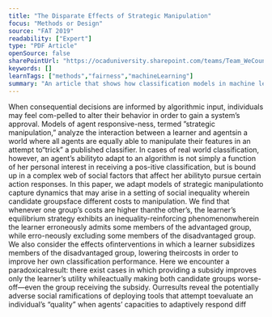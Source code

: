 ```yaml
---
title: "The Disparate Effects of Strategic Manipulation"
focus: "Methods or Design"
source: "FAT 2019"
readability: ["Expert"]
type: "PDF Article"
openSource: false
sharePointUrl: "https://ocaduniversity.sharepoint.com/teams/Team_WeCount/Shared%20Documents/Resources%20and%20Tools/Literature%20(curated)/The%20Disparate%20Effects%20of%20Strategic%20Manipulation.pdf"
keywords: []
learnTags: ["methods","fairness","machineLearning"]
summary: "An article that shows how classification models in machine learning can reinforce existing inequalities and how attempts to intervene in the learning model to correct this response can lead to further social adversity. "
---
```

When consequential decisions are informed by algorithmic input, individuals may feel com-pelled to alter their behavior in order to gain a system’s approval. Models of agent responsive-ness, termed ”strategic manipulation,” analyze the interaction between a learner and agentsin a world where all agents are equally able to manipulate their features in an attempt to“trick” a published classifier. In cases of real world classification, however, an agent’s abilityto adapt to an algorithm is not simply a function of her personal interest in receiving a pos-itive classification, but is bound up in a complex web of social factors that affect her abilityto pursue certain action responses. In this paper, we adapt models of strategic manipulationto capture dynamics that may arise in a setting of social inequality wherein candidate groupsface different costs to manipulation. We find that whenever one group’s costs are higher thanthe other’s, the learner’s equilibrium strategy exhibits an inequality-reinforcing phenomenonwherein the learner erroneously admits some members of the advantaged group, while erro-neously excluding some members of the disadvantaged group. We also consider the effects ofinterventions in which a learner subsidizes members of the disadvantaged group, lowering theircosts in order to improve her own classification performance. Here we encounter a paradoxicalresult: there exist cases in which providing a subsidy improves only the learner’s utility whileactually making both candidate groups worse-off—even the group receiving the subsidy. Ourresults reveal the potentially adverse social ramifications of deploying tools that attempt toevaluate an individual’s “quality” when agents’ capacities to adaptively respond diff
